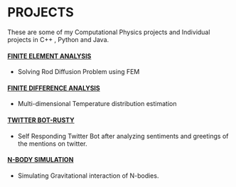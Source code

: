 # PROJECTS
These are some of my Computational Physics projects and Individual projects in C++ , Python and Java.


#### [FINITE ELEMENT ANALYSIS](https://github.com/smitz94/Projects/tree/master/Finite%20Element%20Analysis)

* Solving Rod Diffusion Problem using FEM

#### [FINITE DIFFERENCE ANALYSIS](https://github.com/smitz94/Projects/tree/master/Finite%20Difference%20Analysis)

* Multi-dimensional Temperature distribution estimation

#### [TWITTER BOT-RUSTY](https://github.com/smitz94/Projects/tree/master/Twitter%20Bot-Rusty)

* Self Responding Twitter Bot after analyzing sentiments and greetings of the mentions on twitter.

#### [N-BODY SIMULATION](https://github.com/smitz94/Projects/tree/master/N-Body%20Simulation)

* Simulating Gravitational interaction of N-bodies.
